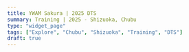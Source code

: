 ```yaml
---
title: YWAM Sakura | 2025 DTS
summary: Training | 2025 - Shizuoka, Chubu
type: "widget_page"
tags: ["Explore", "Chubu", "Shizuoka", "Training", "DTS"]
draft: true
---
```

